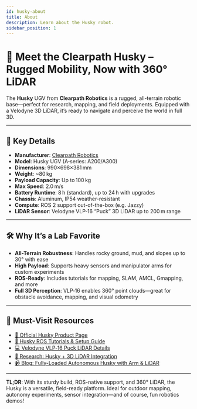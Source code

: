 ```yaml
---
id: husky-about
title: About
description: Learn about the Husky robot.
sidebar_position: 1
---
```


# 🚜 Meet the Clearpath Husky – Rugged Mobility, Now with 360° LiDAR

The **Husky** UGV from **Clearpath Robotics** is a rugged, all-terrain robotic base—perfect for research, mapping, and field deployments. Equipped with a Velodyne 3D LiDAR, it’s ready to navigate and perceive the world in full 3D.

---

## 🌟 Key Details

- **Manufacturer**: [Clearpath Robotics](https://clearpathrobotics.com)
- **Model**: Husky UGV (A‑series: A200/A300)
- **Dimensions**: 990×698×381 mm  
- **Weight**: ~80 kg  
- **Payload Capacity**: Up to 100 kg  
- **Max Speed**: 2.0 m/s  
- **Battery Runtime**: 8 h (standard), up to 24 h with upgrades  
- **Chassis**: Aluminum, IP54 weather-resistant  
- **Compute**: ROS 2 support out-of-the-box (e.g. Jazzy)  
- **LiDAR Sensor**: Velodyne VLP‑16 “Puck” 3D LiDAR up to 200 m range

---

## 🛠️ Why It’s a Lab Favorite

- **All-Terrain Robustness**: Handles rocky ground, mud, and slopes up to 30° with ease  
- **High Payload**: Supports heavy sensors and manipulator arms for custom experiments  
- **ROS-Ready**: Includes tutorials for mapping, SLAM, AMCL, Gmapping, and more  
- **Full 3D Perception**: VLP‑16 enables 360° point clouds—great for obstacle avoidance, mapping, and visual odometry

---

## 🔗 Must-Visit Resources

- [📘 Official Husky Product Page](https://clearpathrobotics.com/husky-a300-unmanned-ground-vehicle-robot/)
- [📑 Husky ROS Tutorials & Setup Guide](https://docs.clearpathrobotics.com/docs/ros1noetic/robots/solutions/husky_observer/user_manual_husky_observer)
- [💻 Velodyne VLP‑16 Puck LiDAR Details](https://store.clearpathrobotics.com/products/ultra-puck)
- [📄 Research: Husky + 3D LiDAR Integration](https://answers.ros.org/question/404561)
- [📹 Blog: Fully-Loaded Autonomous Husky with Arm & LiDAR](https://clearpathrobotics.com/blog/2022/07/robot-spotlight-fully-loaded-autonomous-husky-ugv-with-robotic-arm/)

---

**TL;DR**: With its sturdy build, ROS-native support, and 360° LiDAR, the Husky is a versatile, field-ready platform. Ideal for outdoor mapping, autonomy experiments, sensor integration—and of course, fun robotics demos!